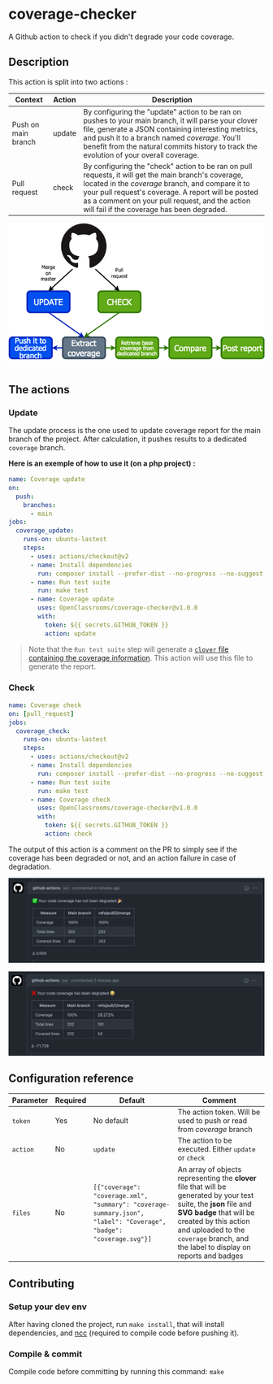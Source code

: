 # coverage-checker

A Github action to check if you didn't degrade your code coverage.

## Description

This action is split into two actions :

| Context | Action | Description |
|---------|--------|-------------|
| Push on main branch | update | By configuring the "update" action to be ran on pushes to your main branch, it will parse your clover file, generate a JSON containing interesting metrics, and push it to a branch named _coverage_. You'll benefit from the natural commits history to track the evolution of your overall coverage.
| Pull request | check | By configuring the "check" action to be ran on pull requests, it will get the main branch's coverage, located in the _coverage_ branch, and compare it to your pull request's coverage. A report will be posted as a comment on your pull request, and the action will fail if the coverage has been degraded.


![Workflow diagram](./doc/github-action.png)

## The actions

### Update

The update process is the one used to update coverage report for the main branch of the project. After calculation, it pushes results to a dedicated `coverage` branch.

**Here is an exemple of how to use it (on a php project) :**

```yaml
name: Coverage update
on:
  push:
    branches:
      - main
jobs:
  coverage_update:
    runs-on: ubuntu-lastest
    steps:
      - uses: actions/checkout@v2
      - name: Install dependencies
        run: composer install --prefer-dist --no-progress --no-suggest
      - name: Run test suite
        run: make test
      - name: Coverage update
        uses: OpenClassrooms/coverage-checker@v1.0.0
        with:
          token: ${{ secrets.GITHUB_TOKEN }}
          action: update
```
> Note that the `Run test suite` step will generate a [`clover` file containing the coverage information](https://openclover.org/documentation). This action will use this file to generate the report.

### Check

```yaml
name: Coverage check
on: [pull_request]
jobs:
  coverage_check:
    runs-on: ubuntu-lastest
    steps:
      - uses: actions/checkout@v2
      - name: Install dependencies
        run: composer install --prefer-dist --no-progress --no-suggest
      - name: Run test suite
        run: make test
      - name: Coverage check
        uses: OpenClassrooms/coverage-checker@v1.0.0
        with:
          token: ${{ secrets.GITHUB_TOKEN }}
          action: check
```

The output of this action is a comment on the PR to simply see if the coverage has been degraded or not, and an action failure in case of degradation.

![Workflow diagram](./doc/success.png)

![Workflow diagram](./doc/failure.png)

## Configuration reference

| Parameter | Required | Default    | Comment |
|-----------|----------|------------|---------|
| `token`   | Yes      | No default | The action token. Will be used to push or read from _coverage_ branch |
| `action`  | No       | `update`   | The action to be executed. Either `update` or `check` |
| `files`   | No       | `[{"coverage": "coverage.xml", "summary": "coverage-summary.json", "label": "Coverage", "badge": "coverage.svg"}]` | An array of objects representing the **clover** file that will be generated by your test suite, the **json** file and **SVG badge** that will be created by this action and uploaded to the `coverage` branch, and the label to display on reports and badges |

## Contributing

### Setup your dev env

After having cloned the project, run `make install`, that will install dependencies, and [ncc](https://www.npmjs.com/package/@vercel/ncc) (required to compile code before pushing it).

### Compile & commit

Compile code before committing by running this command:
`make`
